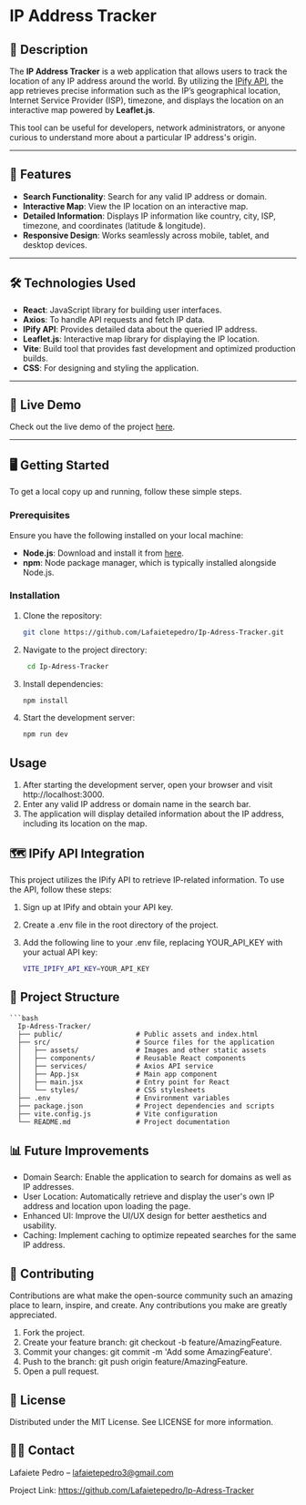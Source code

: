 # IP Address Tracker

## 📖 Description

The **IP Address Tracker** is a web application that allows users to track the location of any IP address around the world. By utilizing the [IPify API](https://geo.ipify.org), the app retrieves precise information such as the IP’s geographical location, Internet Service Provider (ISP), timezone, and displays the location on an interactive map powered by **Leaflet.js**.

This tool can be useful for developers, network administrators, or anyone curious to understand more about a particular IP address's origin.

---

## 🌟 Features

- **Search Functionality**: Search for any valid IP address or domain.
- **Interactive Map**: View the IP location on an interactive map.
- **Detailed Information**: Displays IP information like country, city, ISP, timezone, and coordinates (latitude & longitude).
- **Responsive Design**: Works seamlessly across mobile, tablet, and desktop devices.

---

## 🛠 Technologies Used

- **React**: JavaScript library for building user interfaces.
- **Axios**: To handle API requests and fetch IP data.
- **IPify API**: Provides detailed data about the queried IP address.
- **Leaflet.js**: Interactive map library for displaying the IP location.
- **Vite**: Build tool that provides fast development and optimized production builds.
- **CSS**: For designing and styling the application.

---

## 🚀 Live Demo

Check out the live demo of the project [here]([https://your-demo-link.com](https://ip-adress-tracker-three.vercel.app)).

---

## 🖥️ Getting Started

To get a local copy up and running, follow these simple steps.

### Prerequisites

Ensure you have the following installed on your local machine:

- **Node.js**: Download and install it from [here](https://nodejs.org).
- **npm**: Node package manager, which is typically installed alongside Node.js.

### Installation

1. Clone the repository:

   ```bash
   git clone https://github.com/Lafaietepedro/Ip-Adress-Tracker.git

2. Navigate to the project directory:
   ```bash
    cd Ip-Adress-Tracker

3. Install dependencies:
    ```bash
    npm install

4. Start the development server:
     ```bash
     npm run dev

## Usage
1. After starting the development server, open your browser and visit http://localhost:3000.
2. Enter any valid IP address or domain name in the search bar.
3. The application will display detailed information about the IP address, including its location on the map.

## 🗺️ IPify API Integration

This project utilizes the IPify API to retrieve IP-related information. To use the API, follow these steps:
1. Sign up at IPify and obtain your API key.
2. Create a .env file in the root directory of the project.
3. Add the following line to your .env file, replacing YOUR_API_KEY with your actual API key:

    ```bash
    VITE_IPIFY_API_KEY=YOUR_API_KEY
    
## 📁 Project Structure
    ```bash
      Ip-Adress-Tracker/
      ├── public/                  # Public assets and index.html
      ├── src/                     # Source files for the application
      │   ├── assets/              # Images and other static assets
      │   ├── components/          # Reusable React components
      │   ├── services/            # Axios API service
      │   ├── App.jsx              # Main app component
      │   ├── main.jsx             # Entry point for React
      │   └── styles/              # CSS stylesheets
      ├── .env                     # Environment variables
      ├── package.json             # Project dependencies and scripts
      ├── vite.config.js           # Vite configuration
      └── README.md                # Project documentation

## 📊 Future Improvements
- Domain Search: Enable the application to search for domains as well as IP addresses.
- User Location: Automatically retrieve and display the user's own IP address and location upon loading the page.
- Enhanced UI: Improve the UI/UX design for better aesthetics and usability.
- Caching: Implement caching to optimize repeated searches for the same IP address.

## 🤝 Contributing
Contributions are what make the open-source community such an amazing place to learn, inspire, and create. Any contributions you make are greatly appreciated.

1. Fork the project.
2. Create your feature branch: git checkout -b feature/AmazingFeature.
3. Commit your changes: git commit -m 'Add some AmazingFeature'.
4. Push to the branch: git push origin feature/AmazingFeature.
5. Open a pull request.

## 📝 License
Distributed under the MIT License. See LICENSE for more information.

## 🧑‍💻 Contact
Lafaiete Pedro – lafaietepedro3@gmail.com

Project Link: https://github.com/Lafaietepedro/Ip-Adress-Tracker
